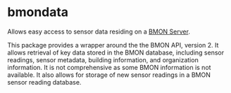 # bmondata
Allows easy access to sensor data residing on a [BMON Server](https://github.com/alanmitchell/bmon).

This package provides a wrapper around the the BMON API, version 2.  It allows retrieval
of key data stored in the BMON database, including sensor readings, sensor metadata, building
information, and organization information.  It is not comprehensive as some BMON information is
not available.  It also allows for storage of new sensor readings in a BMON
sensor reading database.
